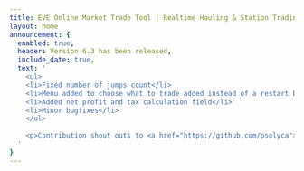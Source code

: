 ```yaml
---
title: EVE Online Market Trade Tool | Realtime Hauling & Station Trading
layout: home
announcement: {
  enabled: true,
  header: Version 6.3 has been released,
  include_date: true,
  text: '
    <ul>
    <li>Fixed number of jumps count</li>
    <li>Menu added to choose what to trade added instead of a restart button</li>
    <li>Added net profit and tax calculation field</li>
    <li>Minor bugfixes</li>
    </ul>
    
    <p>Contribution shout outs to <a href="https://github.com/psolyca">@psolyca</a> and <a href="https://github.com/timegrinder">@timegrinder</a></p>
  '
}
---
```

